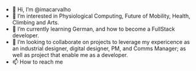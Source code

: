 - 👋 Hi, I’m @imacarvalho
- 👀 I’m interested in Physiological Computing, Future of Mobility, Health, Climbing and Arts.
- 🌱 I’m currently learning German, and how to become a FullStack developer.
- 💞️ I’m looking to collaborate on projects to leverage my expericence as an industrial designer, digital designer, PM, and Comms Manager; as well as project that enable me as a developer.
- 📫 How to reach me 

<!---
imacarvalho/imacarvalho is a ✨ special ✨ repository because its `README.md` (this file) appears on your GitHub profile.
You can click the Preview link to take a look at your changes.
--->
